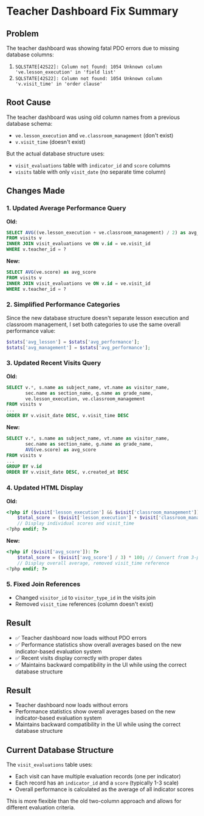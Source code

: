 # Teacher Dashboard Fix Summary

## Problem
The teacher dashboard was showing fatal PDO errors due to missing database columns:
1. `SQLSTATE[42S22]: Column not found: 1054 Unknown column 've.lesson_execution' in 'field list'`
2. `SQLSTATE[42S22]: Column not found: 1054 Unknown column 'v.visit_time' in 'order clause'`

## Root Cause
The teacher dashboard was using old column names from a previous database schema:
- `ve.lesson_execution` and `ve.classroom_management` (don't exist)
- `v.visit_time` (doesn't exist)

But the actual database structure uses:
- `visit_evaluations` table with `indicator_id` and `score` columns
- `visits` table with only `visit_date` (no separate time column)

## Changes Made

### 1. Updated Average Performance Query
**Old:**
```sql
SELECT AVG((ve.lesson_execution + ve.classroom_management) / 2) as avg_score
FROM visits v
INNER JOIN visit_evaluations ve ON v.id = ve.visit_id
WHERE v.teacher_id = ?
```

**New:**
```sql
SELECT AVG(ve.score) as avg_score
FROM visits v
INNER JOIN visit_evaluations ve ON v.id = ve.visit_id
WHERE v.teacher_id = ?
```

### 2. Simplified Performance Categories
Since the new database structure doesn't separate lesson execution and classroom management, I set both categories to use the same overall performance value:
```php
$stats['avg_lesson'] = $stats['avg_performance'];
$stats['avg_management'] = $stats['avg_performance'];
```

### 3. Updated Recent Visits Query
**Old:**
```sql
SELECT v.*, s.name as subject_name, vt.name as visitor_name,
       sec.name as section_name, g.name as grade_name,
       ve.lesson_execution, ve.classroom_management
FROM visits v
...
ORDER BY v.visit_date DESC, v.visit_time DESC
```

**New:**
```sql
SELECT v.*, s.name as subject_name, vt.name as visitor_name,
       sec.name as section_name, g.name as grade_name,
       AVG(ve.score) as avg_score
FROM visits v
...
GROUP BY v.id
ORDER BY v.visit_date DESC, v.created_at DESC
```

### 4. Updated HTML Display
**Old:**
```php
<?php if ($visit['lesson_execution'] && $visit['classroom_management']): ?>
    $total_score = ($visit['lesson_execution'] + $visit['classroom_management']) / 2;
    // Display individual scores and visit_time
<?php endif; ?>
```

**New:**
```php
<?php if ($visit['avg_score']): ?>
    $total_score = ($visit['avg_score'] / 3) * 100; // Convert from 3-point scale to percentage
    // Display overall average, removed visit_time reference
<?php endif; ?>
```

### 5. Fixed Join References
- Changed `visitor_id` to `visitor_type_id` in the visits join
- Removed `visit_time` references (column doesn't exist)

## Result
- ✅ Teacher dashboard now loads without PDO errors
- ✅ Performance statistics show overall averages based on the new indicator-based evaluation system
- ✅ Recent visits display correctly with proper dates
- ✅ Maintains backward compatibility in the UI while using the correct database structure

## Result
- Teacher dashboard now loads without errors
- Performance statistics show overall averages based on the new indicator-based evaluation system
- Maintains backward compatibility in the UI while using the correct database structure

## Current Database Structure
The `visit_evaluations` table uses:
- Each visit can have multiple evaluation records (one per indicator)
- Each record has an `indicator_id` and a `score` (typically 1-3 scale)
- Overall performance is calculated as the average of all indicator scores

This is more flexible than the old two-column approach and allows for different evaluation criteria.
